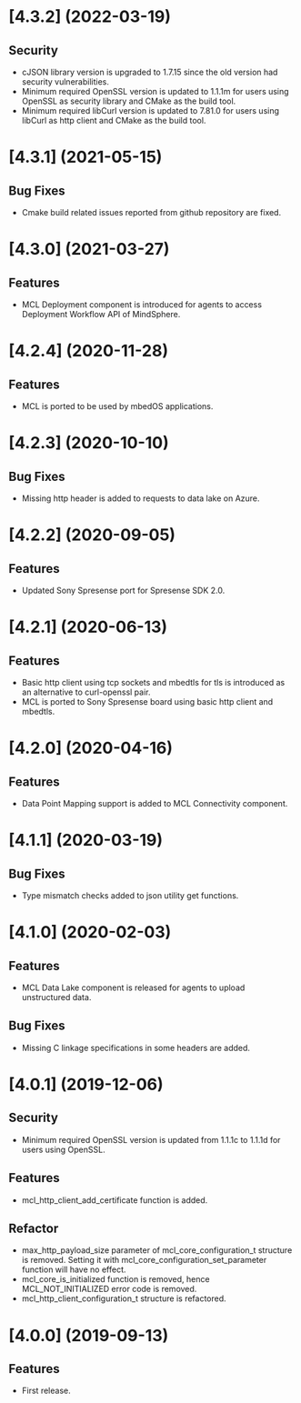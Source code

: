 # [4.3.2] (2022-03-19)

## Security

* cJSON library version is upgraded to 1.7.15 since the old version had security vulnerabilities.
* Minimum required OpenSSL version is updated to 1.1.1m for users using OpenSSL as security library and CMake as the build tool.
* Minimum required libCurl version is updated to 7.81.0 for users using libCurl as http client and CMake as the build tool.

# [4.3.1] (2021-05-15)

## Bug Fixes

* Cmake build related issues reported from github repository are fixed.

# [4.3.0] (2021-03-27)

## Features

* MCL Deployment component is introduced for agents to access Deployment Workflow API of MindSphere.

# [4.2.4] (2020-11-28)

## Features

* MCL is ported to be used by mbedOS applications.

# [4.2.3] (2020-10-10)

## Bug Fixes

* Missing http header is added to requests to data lake on Azure.

# [4.2.2] (2020-09-05)

## Features

* Updated Sony Spresense port for Spresense SDK 2.0.

# [4.2.1] (2020-06-13)

## Features

* Basic http client using tcp sockets and mbedtls for tls is introduced as an alternative to curl-openssl pair.
* MCL is ported to Sony Spresense board using basic http client and mbedtls.

# [4.2.0] (2020-04-16)

## Features

* Data Point Mapping support is added to MCL Connectivity component.

# [4.1.1] (2020-03-19)

## Bug Fixes

* Type mismatch checks added to json utility get functions.

# [4.1.0] (2020-02-03)

## Features

* MCL Data Lake component is released for agents to upload unstructured data.

## Bug Fixes

* Missing C linkage specifications in some headers are added.

# [4.0.1] (2019-12-06)

## Security

* Minimum required OpenSSL version is updated from 1.1.1c to 1.1.1d for users using OpenSSL.

## Features

* mcl_http_client_add_certificate function is added.

## Refactor

* max_http_payload_size parameter of mcl_core_configuration_t structure is removed. Setting it with mcl_core_configuration_set_parameter function will have no effect.
* mcl_core_is_initialized function is removed, hence MCL_NOT_INITIALIZED error code is removed.
* mcl_http_client_configuration_t structure is refactored.

# [4.0.0] (2019-09-13)

## Features

* First release.
